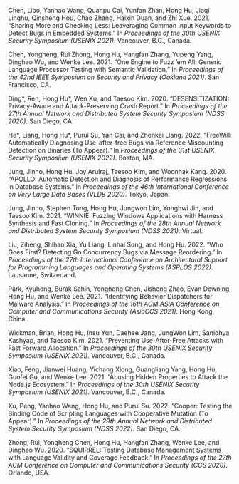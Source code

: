 Chen, Libo, Yanhao Wang, Quanpu Cai, Yunfan Zhan, Hong Hu, Jiaqi Linghu,
Qinsheng Hou, Chao Zhang, Haixin Duan, and Zhi Xue. 2021. “<span
class="nocase">Sharing More and Checking Less: Leaveraging Common Input
Keywords to Detect Bugs in Embedded Systems</span>.” In *Proceedings of
the 30th USENIX Security Symposium (USENIX 2021)*. Vancouver, B.C.,
Canada.

Chen, Yongheng, Rui Zhong, Hong Hu, Hangfan Zhang, Yupeng Yang, Dinghao
Wu, and Wenke Lee. 2021. “<span class="nocase">One Engine to Fuzz ’em
All: Generic Language Processor Testing with Semantic
Validation</span>.” In *Proceedings of the 42nd IEEE Symposium on
Security and Privacy (Oakland 2021)*. San Francisco, CA.

Ding\*, Ren, Hong Hu\*, Wen Xu, and Taesoo Kim. 2020. “<span
class="nocase">DESENSITIZATION: Privacy-Aware and Attack-Preserving
Crash Report</span>.” In *Proceedings of the 27th Annual Network and
Distributed System Security Symposium (NDSS 2020)*. San Diego, CA.

He\*, Liang, Hong Hu\*, Purui Su, Yan Cai, and Zhenkai Liang. 2022.
“<span class="nocase">FreeWill: Automatically Diagnosing Use-after-free
Bugs via Reference Miscounting Detection on Binaries (To
Appear)</span>.” In *Proceedings of the 31st USENIX Security Symposium
(USENIX 2022)*. Boston, MA.

Jung, Jinho, Hong Hu, Joy Arulraj, Taesoo Kim, and Woonhak Kang. 2020.
“<span class="nocase">APOLLO: Automatic Detection and Diagnosis of
Performance Regressions in Database Systems</span>.” In *Proceedings of
the 46th International Conference on Very Large Data Bases (VLDB 2020)*.
Tokyo, Japan.

Jung, Jinho, Stephen Tong, Hong Hu, Jungwon Lim, Yonghwi Jin, and Taesoo
Kim. 2021. “<span class="nocase">WINNIE: Fuzzing Windows Applications
with Harness Synthesis and Fast Cloning</span>.” In *Proceedings of the
28th Annual Network and Distributed System Security Symposium (NDSS
2021)*. Virtual.

Liu, Ziheng, Shihao Xia, Yu Liang, Linhai Song, and Hong Hu. 2022.
“<span class="nocase">Who Goes First? Detecting Go Concurrency Bugs via
Message Reordering</span>.” In *Proceedings of the 27th International
Conference on Architectural Support for Programming Languages and
Operating Systems (ASPLOS 2022)*. Lausanne, Switzerland.

Park, Kyuhong, Burak Sahin, Yongheng Chen, Jisheng Zhao, Evan Downing,
Hong Hu, and Wenke Lee. 2021. “<span class="nocase">Identifying Behavior
Dispatchers for Malware Analysis</span>.” In *Proceedings of the 16th
ACM ASIA Conference on Computer and Communications Security (AsiaCCS
2021)*. Hong Kong, China.

Wickman, Brian, Hong Hu, Insu Yun, Daehee Jang, JungWon Lim, Sanidhya
Kashyap, and Taesoo Kim. 2021. “<span class="nocase">Preventing
Use-After-Free Attacks with Fast Forward Allocation</span>.” In
*Proceedings of the 30th USENIX Security Symposium (USENIX 2021)*.
Vancouver, B.C., Canada.

Xiao, Feng, Jianwei Huang, Yichang Xiong, Guangliang Yang, Hong Hu,
Guofei Gu, and Wenke Lee. 2021. “<span class="nocase">Abusing Hidden
Properties to Attack the Node.js Ecosystem</span>.” In *Proceedings of
the 30th USENIX Security Symposium (USENIX 2021)*. Vancouver, B.C.,
Canada.

Xu, Peng, Yanhao Wang, Hong Hu, and Purui Su. 2022. “<span
class="nocase">Cooper: Testing the Binding Code of Scripting Languages
with Cooperative Mutation (To Appear)</span>.” In *Proceedings of the
29th Annual Network and Distributed System Security Symposium (NDSS
2022)*. San Diego, CA.

Zhong, Rui, Yongheng Chen, Hong Hu, Hangfan Zhang, Wenke Lee, and
Dinghao Wu. 2020. “<span class="nocase">SQUIRREL: Testing Database
Management Systems with Language Validity and Coverage Feedback</span>.”
In *Proceedings of the 27th ACM Conference on Computer and
Communications Security (CCS 2020)*. Orlando, USA.
